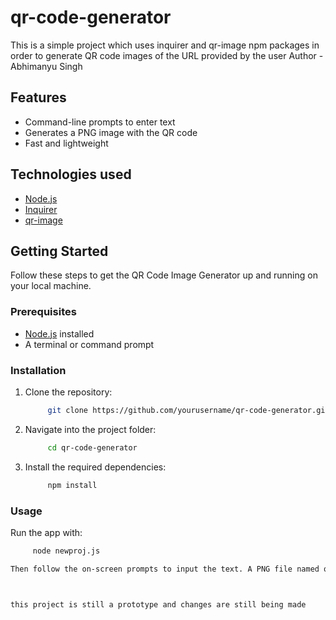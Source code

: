 # qr-code-generator
This is a simple project which uses inquirer and qr-image npm packages in order to generate QR code images of the URL provided by the user
Author - Abhimanyu Singh

## Features

- Command-line prompts to enter text
- Generates a PNG image with the QR code
- Fast and lightweight

## Technologies used

- [Node.js](https://nodejs.org/)
- [Inquirer](https://www.npmjs.com/package/inquirer)
- [qr-image](https://www.npmjs.com/package/qr-image)

## Getting Started

Follow these steps to get the QR Code Image Generator up and running on your local machine.

### Prerequisites

- [Node.js](https://nodejs.org/) installed
- A terminal or command prompt

### Installation

1. Clone the repository:
   ```bash
        git clone https://github.com/yourusername/qr-code-generator.git

2. Navigate into the project folder:
   ```bash
        cd qr-code-generator

3. Install the required dependencies:
   ```bash
        npm install

### Usage

Run the app with:
   ```bash
        node newproj.js

Then follow the on-screen prompts to input the text. A PNG file named qr.png will be generated in the project directory.



this project is still a prototype and changes are still being made




